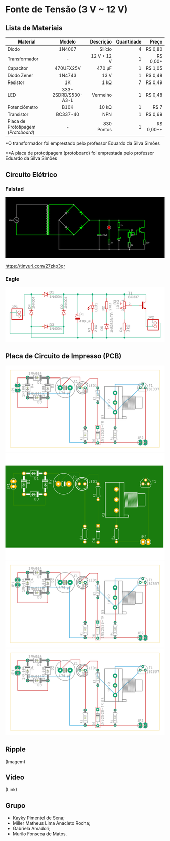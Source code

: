 # Fonte de Tensão (3 V ~ 12 V)
## Lista de Materiais
| Material        | Modelo |Descrição|Quantidade           | Preço  |
| ------------- |:-------------:| -----:| -----:| -----:|
|Diodo|1N4007|Silício|4|R$ 0,80|
|Transformador|-|12 V + 12 V|1|R$ 0,00*|
|Capacitor|470UFX25V|470 µF|1|R$ 1,05|
|Diodo Zener|1N4743|13 V|1|R$ 0,48|
|Resistor|1K|1 kΩ|7|R$ 0,49|
|LED|333-2SDRD/S530-A3-L|Vermelho|1|R$ 0,48|
|Potenciômetro|B10K|10 kΩ|1|R$ 7|
|Transistor|BC337-40|NPN|1|R$ 0,69|
|Placa de Prototipagem (*Protoboard*)|-|830 Pontos|1|R$ 0,00**|

*O transformador foi emprestado pelo professor Eduardo da Silva Simões

**A placa de prototipagem (protoboard) foi emprestada pelo professor Eduardo da Silva Simões
## Circuito Elétrico
### Falstad
![](Imagens/Diagrama%20Esquemático%20(Falstad).png)

https://tinyurl.com/27zkp3qr
### Eagle
![](Imagens/Diagrama%20Esquemático%20(EAGLE).png)
## Placa de Circuito de Impresso (PCB)
![](Imagens/Placa%20de%20Circuito%20Impresso%20(PCB).png)
![](Imagens/Placa%20de%20Circuito%20Impresso%20(PCB)%20(Parte%20Superior).png)
![](Imagens/Placa%20de%20Circuito%20Impresso%20(PCB).png)
![](Imagens/Placa%20de%20Circuito%20Impresso%20(PCB).png)
## Ripple
(Imagem)
## Vídeo
(Link)
## Grupo
* Kayky Pimentel de Sena;
* Miller Matheus Lima Anacleto Rocha;
* Gabriela Amadori;
* Murilo Fonseca de Matos.
